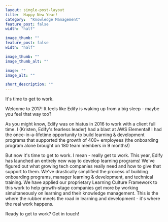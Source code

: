 ```yaml
---
layout: single-post-layout
title:  Happy New Year!
category:  "Knowledge Management"
feature_post: false
width: "half"

image_thumb: ""
feature_post: false
width: "half"

image_thumb: ""
image_thumb_alt: ""

image: ""
image_alt: ""

short_description: ""
---
```


It's time to get to work.

Welcome to 2017! It feels like Edify is waking up from a big sleep - maybe you feel that way too?

As you might know, Edify was on hiatus in 2016 to work with a client full time. I (Kristen, Edify's fearless leader) had a blast at AWS Elemental! I had the once-in-a-lifetime opportunity to build learning & development programs that supported the growth of 400+ employees (the onboarding program alone brought on 180 team members in 9 months!)

But now it's time to get to work. I mean - really get to work. This year, Edify has launched an entirely new way to develop learning programs! We've figured out what growing tech companies really need and how to give that support to them. We've drastically simplified the process of building onboarding programs, manager learning & development, and technical training. We have applied our proprietary Learning Culture Framework to this work to help growth-stage companies get more by working simultaneously on learning and their knowledge management. This is the where the rubber meets the road in learning and development - it's where the real work happens.

Ready to get to work? Get in touch!
